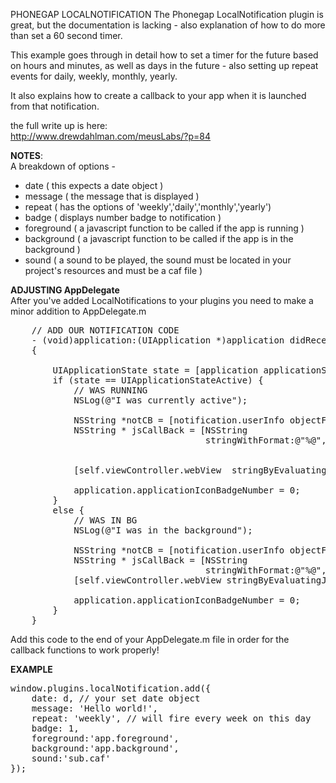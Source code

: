 PHONEGAP LOCALNOTIFICATION 
The Phonegap LocalNotification plugin is great, but the documentation is lacking - also explanation of how to do more than set a 60 second timer.

This example goes through in detail how to set a timer for the future based on hours and minutes, as well as days in the future - also setting up repeat events for daily, weekly, monthly, yearly.

It also explains how to create a callback to your app when it is launched from that notification.

the full write up is here:<br>
http://www.drewdahlman.com/meusLabs/?p=84


<b>NOTES</b>:<br>
A breakdown of options - <br>
- date ( this expects a date object )<br>
- message ( the message that is displayed )<br>
- repeat ( has the options of 'weekly','daily','monthly','yearly')<br>
- badge ( displays number badge to notification )<br>
- foreground ( a javascript function to be called if the app is running )<br>
- background ( a javascript function to be called if the app is in the background )<br>
- sound ( a sound to be played, the sound must be located in your project's resources and must be a caf file )<br>

<b>ADJUSTING AppDelegate</b><br>
After you've added LocalNotifications to your plugins you need to make a minor addition to AppDelegate.m
<pre>
	// ADD OUR NOTIFICATION CODE
	- (void)application:(UIApplication *)application didReceiveLocalNotification:(UILocalNotification *)notification 
	{

	    UIApplicationState state = [application applicationState];
	    if (state == UIApplicationStateActive) {
			// WAS RUNNING
		    NSLog(@"I was currently active");

		    NSString *notCB = [notification.userInfo objectForKey:@"foreground"];
		    NSString * jsCallBack = [NSString 
		                             stringWithFormat:@"%@", notCB]; 


		    [self.viewController.webView  stringByEvaluatingJavaScriptFromString:jsCallBack];

		    application.applicationIconBadgeNumber = 0;
	    }
	    else {
	        // WAS IN BG
	        NSLog(@"I was in the background");

	        NSString *notCB = [notification.userInfo objectForKey:@"background"];
	        NSString * jsCallBack = [NSString 
	                                 stringWithFormat:@"%@", notCB]; 
	        [self.viewController.webView stringByEvaluatingJavaScriptFromString:jsCallBack];         

	        application.applicationIconBadgeNumber = 0;
	    }                 
	}
</pre>
Add this code to the end of your AppDelegate.m file in order for the callback functions to work properly!

<b>EXAMPLE</b><br>
<pre>
window.plugins.localNotification.add({
	date: d, // your set date object
	message: 'Hello world!',
	repeat: 'weekly', // will fire every week on this day
	badge: 1,
	foreground:'app.foreground',
	background:'app.background',
	sound:'sub.caf'
});
</pre>
<br>

